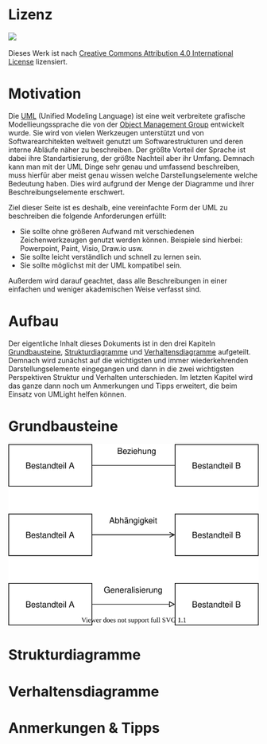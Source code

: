 # Lizenz

![](https://img.shields.io/badge/License-CC%20BY%204.0-lightgrey.svg)

Dieses Werk ist nach [Creative Commons Attribution 4.0 International License](http://creativecommons.org/licenses/by/4.0/) lizensiert.

# Motivation

Die [UML](https://de.wikipedia.org/wiki/Unified_Modeling_Language) (Unified Modeling Language) ist eine weit verbreitete grafische Modellieungssprache die von der [Object Management Group](https://www.omg.org/spec/UML/) entwickelt wurde. Sie wird von vielen Werkzeugen unterstützt und von Softwarearchitekten weltweit genutzt um Softwarestrukturen und deren interne Abläufe näher zu beschreiben. Der größte Vorteil der Sprache ist dabei ihre Standartisierung, der größte Nachteil aber ihr Umfang. Demnach kann man mit der UML Dinge sehr genau und umfassend beschreiben, muss hierfür aber meist genau wissen welche Darstellungselemente welche Bedeutung haben. Dies wird aufgrund der Menge der Diagramme und ihrer Beschreibungselemente erschwert.

Ziel dieser Seite ist es deshalb, eine vereinfachte Form der UML zu beschreiben die folgende Anforderungen erfüllt:
- Sie sollte ohne größeren Aufwand mit verschiedenen Zeichenwerkzeugen genutzt werden können. Beispiele sind hierbei: Powerpoint, Paint, Visio, Draw.io usw.
- Sie sollte leicht verständlich und schnell zu lernen sein.
- Sie sollte möglichst mit der UML kompatibel sein.

Außerdem wird darauf geachtet, dass alle Beschreibungen in einer einfachen und weniger akademischen Weise verfasst sind.

# Aufbau

Der eigentliche Inhalt dieses Dokuments ist in den drei Kapiteln [Grundbausteine](#grundbausteine), [Strukturdiagramme](#strukturdiagramme) und [Verhaltensdiagramme](#verhaltensdiagramme) aufgeteilt. Demnach wird zunächst auf die wichtigsten und immer wiederkehrenden Darstellungselemente eingegangen und dann in die zwei wichtigsten Perspektiven Struktur und Verhalten unterschieden. Im letzten Kapitel wird das ganze dann noch um Anmerkungen und Tipps erweitert, die beim Einsatz von UMLight helfen können.

# Grundbausteine



![grundsätzliche Bestandteile](images/general-elements.svg)

# Strukturdiagramme

# Verhaltensdiagramme

# Anmerkungen & Tipps